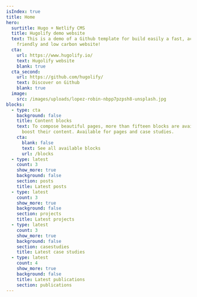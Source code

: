 ```yaml
---
isIndex: true
title: Home
hero:
  surtitle: Hugo + Netlify CMS
  title: Hugolify demo website
  text: This is a demo of a Github template for build easily a fast, accessible
    friendly and low carbon website!
  cta:
    url: https://www.hugolify.io/
    text: Hugolify website
    blank: true
  cta_second:
    url: https://github.com/hugolify/
    text: Discover on Github
    blank: true
  image:
    src: /images/uploads/lopez-robin-nbpp7pzpsh8-unsplash.jpg
blocks:
  - type: cta
    background: false
    title: Content blocks
    text: To compose beautiful pages, more than fifteen blocks are available to
      boost their content. Available for pages and case studies.
    cta:
      blank: false
      text: See all available blocks
      url: /blocks
  - type: latest
    count: 3
    show_more: true
    background: false
    section: posts
    title: Latest posts
  - type: latest
    count: 3
    show_more: true
    background: false
    section: projects
    title: Latest projects
  - type: latest
    count: 3
    show_more: true
    background: false
    section: casestudies
    title: Latest case studies
  - type: latest
    count: 4
    show_more: true
    background: false
    title: Latest publications
    section: publications
---
```

